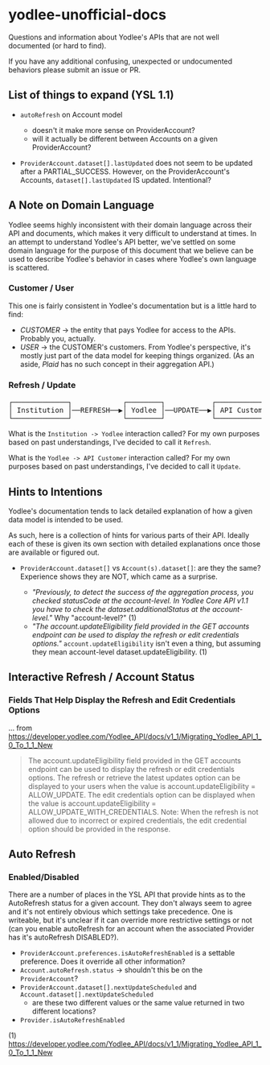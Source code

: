 # yodlee-unofficial-docs
Questions and information about Yodlee's APIs that are not well documented (or hard to find).

If you have any additional confusing, unexpected or undocumented behaviors please submit an issue or PR.


## List of things to expand (YSL 1.1)

- `autoRefresh` on Account model
  - doesn't it make more sense on ProviderAccount?
  - will it actually be different between Accounts on a given ProviderAccount?
 
- `ProviderAccount.dataset[].lastUpdated` does not seem to be updated after a PARTIAL_SUCCESS. However, on 
  the ProviderAccount's Accounts, `dataset[].lastUpdated` IS updated. Intentional?


## A Note on Domain Language ##

Yodlee seems highly inconsistent with their domain language across their API and documents, which makes it
very difficult to understand at times. In an attempt to understand Yodlee's API better, we've settled on some
domain language for the purpose of this document that we believe can be used to describe Yodlee's behavior in
cases where Yodlee's own language is scattered.

### Customer / User ###

This one is fairly consistent in Yodlee's documentation but is a little hard to find:

- *CUSTOMER* -> the entity that pays Yodlee for access to the APIs. Probably you, actually.
- *USER* -> the CUSTOMER's customers. From Yodlee's perspective, it's mostly just part of the data model
  for keeping things organized. (As an aside, *Plaid* has no such concept in their aggregation API.)

### Refresh / Update ###

<pre>
┌─────────────┐            ┌────────┐           ┌──────────────┐
│ Institution │──REFRESH──▶│ Yodlee │──UPDATE──▶│ API Customer │
└─────────────┘            └────────┘           └──────────────┘
</pre>

What is the `Institution -> Yodlee` interaction called? For my own purposes based on past understandings,
I've decided to call it `Refresh`.

What is the `Yodlee -> API Customer` interaction called? For my own purposes based on past understandings,
I've decided to call it `Update`.

## Hints to Intentions ##

Yodlee's documentation tends to lack detailed explanation of how a given data model is intended to be used.

As such, here is a collection of hints for various parts of their API. Ideally each of these is given its own
section with detailed explanations once those are available or figured out.

- `ProviderAccount.dataset[]` vs `Account(s).dataset[]`: are they the same? Experience shows they are NOT, which came as a surprise.

  - *"Previously, to detect the success of the aggregation process, you checked statusCode at the account-level. In Yodlee Core API v1.1 you have to check the dataset.additionalStatus at the account-level."*  Why "account-level?" (1)
  - *"The account.updateEligibility field provided in the GET accounts endpoint can be used to display the refresh or edit credentials options."* `account.updateEligibility` isn't even a thing, but assuming they mean account-level dataset.updateEligibility. (1)


## Interactive Refresh / Account Status ##

### Fields That Help Display the Refresh and Edit Credentials Options
... from https://developer.yodlee.com/Yodlee_API/docs/v1_1/Migrating_Yodlee_API_1_0_To_1_1_New

> The account.updateEligibility field provided in the GET accounts endpoint can be used to display the refresh 
> or edit credentials options.
> The refresh or retrieve the latest updates option can be displayed to your users when the value is 
> account.updateEligibility = ALLOW_UPDATE.
> The edit credentials option can be displayed when the value is account.updateEligibility = ALLOW_UPDATE_WITH_CREDENTIALS.
> Note: When the refresh is not allowed due to incorrect or expired credentials, the edit credential option should 
> be provided in the response.


## Auto Refresh ##

### Enabled/Disabled ###

There are a number of places in the YSL API that provide hints as to the AutoRefresh status for a given account. 
They don't always seem to agree and it's not entirely obvious which settings take precedence. One is writeable, but 
it's unclear if it can override more restrictive settings or not (can you enable autoRefresh for an account when 
the associated Provider has it's autoRefresh DISABLED?).

- `ProviderAccount.preferences.isAutoRefreshEnabled` is a settable preference. Does it override all other information?
- `Account.autoRefresh.status` -> shouldn't this be on the `ProviderAccount`?
- `ProviderAccount.dataset[].nextUpdateScheduled` and `Account.dataset[].nextUpdateScheduled`
  - are these two different values or the same value returned in two different locations?
- `Provider.isAutoRefreshEnabled`


(1) https://developer.yodlee.com/Yodlee_API/docs/v1_1/Migrating_Yodlee_API_1_0_To_1_1_New

